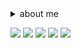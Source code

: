  <details> <summary>about me</summary> hi im *francis* or ray,, im a femme boylesbian
<br>
  im usually friendly unless stated otherwise, 
<br>
  feel free to int if im not offtab! :)
  <br>
    </details>
    
<img src="https://64.media.tumblr.com/1c354d58e3a9067f7de4fa5946520416/adf79bd8a54b3422-03/s250x400/4751432a36c392980fd64cfbbe126df92f88226c.pnj"> <img src="https://64.media.tumblr.com/8e441571d8e7d2ca1f8455bf20e48b71/6c9c6db1d57a1d89-a7/s100x200/6b0db5774ed6146d671c92127f1bba5b0c849d8d.pnj"> <img src="https://64.media.tumblr.com/2dade9fa196102784e13baa0c6cf3d97/d13620ee9b770747-75/s100x200/b94d74c3017c15fa554c703fe18407e1221e2ef9.gifv"> <img src="https://64.media.tumblr.com/d6ec055f9eaf7666171beb174aadc7b2/320c9144c24c782d-6e/s100x200/2064db5d7c5dc31a8593e05f9e463b5a36a41248.pnj"> <img src="https://64.media.tumblr.com/0897128534ac3797bc913df69de31142/874107b955c72c26-da/s100x200/5a53b9fb4f2e5b3d3a8c8c2e38974dd9e49ee699.pnj">


